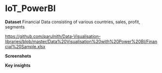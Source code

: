 # IoT_PowerBI

**Dataset**
Financial Data consisting of various countries, sales, profit, segments

https://github.com/parulnith/Data-Visualisation-libraries/blob/master/Data%20Visualisation%20with%20Power%20BI/Financial%20Sample.xlsx

**Screenshots**

**Key insights**
